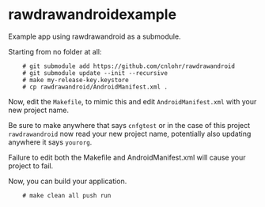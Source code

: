 # rawdrawandroidexample

Example app using rawdrawandroid as a submodule.

Starting from no folder at all:
```
	# git submodule add https://github.com/cnlohr/rawdrawandroid
	# git submodule update --init --recursive
	# make my-release-key.keystore
	# cp rawdrawandroid/AndroidManifest.xml .
```

Now, edit the `Makefile`, to mimic this and edit `AndroidManifest.xml` with your new project name.

Be sure to make anywhere that says `cnfgtest` or in the case of this project `rawdrawandroid` now read your new project name, potentially also updating anywhere it says `yourorg`.

Failure to edit both the Makefile and AndroidManifest.xml will cause your project to fail.

Now, you can build your application.

```
	# make clean all push run
```


